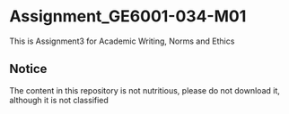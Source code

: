 # Assignment_GE6001-034-M01
This is Assignment3 for Academic Writing, Norms and Ethics
## Notice
The content in this repository is not nutritious, please do not download it, although it is not classified

